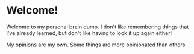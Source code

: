 # Welcome!

Welcome to my personal brain dump.  I don't like remembering things that I've already learned, but don't like having to look it up again either!

My opinions are my own.  Some things are more opinionated than others